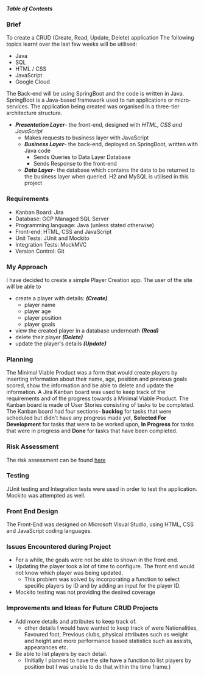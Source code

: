 ##### Table of Contents  

### Brief
To create a CRUD (Create, Read, Update, Delete) application
The following topics learnt over the last few weeks will be utilised:
  - Java
  - SQL
  - HTML / CSS
  - JavaScript
  - Google Cloud

The Back-end will be using SpringBoot and the code is written in Java.
SpringBoot is a Java-based framework used to run applications or micro-services.
The application being created was organised in a three-tier architecture structure.

- ***Presentation Layer***- the front-end, designed with *HTML, CSS and JavaScript*
    - Makes requests to business layer with JavaScript
  - ***Business Layer***- the back-end, deployed on SpringBoot, written with Java code
    - Sends Queries to Data Layer Database
    - Sends Response to the front-end
  - ***Data Layer***- the database which contains the data to be returned to the business layer when queried. H2 and MySQL is utilised in this project

### Requirements
- Kanban Board: Jira
- Database: GCP Managed SQL Server
- Programming language: Java (unless stated otherwise)
- Front-end: HTML, CSS and JavaScript
- Unit Tests: JUnit and Mockito
- Integration Tests: MockMVC
- Version Control: Git  

### My Approach
I have decided to create a simple Player Creation app. The user of the site will be able to
- create a player with details: ***(Create)***
  - player name
  - player age
  - player position
  - player goals
- view the created player in a database underneath ***(Read)***
- delete their player ***(Delete)***
- update the player's details ***(Update)***

### Planning
The Minimal Viable Product was a form that would create players by inserting information about their name, age, position and previous goals scored, show the information and be able to delete and update the information.
A Jira Kanban board was used to keep track of the requirements and of the progress towards a Minimal Viable Product. 
The Kanban board is made of User Stories consisting of tasks to be completed. The Kanban board had four sections- **backlog** for tasks that were scheduled but didn't have any progress made yet, **Selected For Development** for tasks that were to be worked upon, **In Progress** for tasks that were in progress and **Done** for tasks that have been completed.

### Risk Assessment
The risk assessment can be found [here](https://docs.google.com/spreadsheets/d/e/2PACX-1vRuO2LKyoG2tcCBec8I9XLGibm4NtrnP5WUB94c6DryT6Z-KPkODIdA_qvlDzHpJo3lJpYZng6amJ5S/pubhtml?gid=0&single=true)

### Testing
JUnit testing and Integration tests were used in order to test the application.
Mockito was attempted as well.

### Front End Design
The Front-End was designed on Microsoft Visual Studio, using HTML, CSS and JavaScript  coding languages.

### Issues Encountered during Project
- For a while, the goals were not be able to shown in the front end.
- Updating the player took a lot of time to configure. The front end would not know which player was being updated.
  - This problem was solved by incorporating a function to select specific players by ID and by adding an input for the player ID.
- Mockito testing was not providing the desired coverage
  
### Improvements and Ideas for Future CRUD Projects
- Add more details and attributes to keep track of.
  - other details I would have wanted to keep track of were Nationalities, Favoured foot, Previous clubs, physical attributes such as weight and height and more performance based statistics such as assists, appearances etc.
- Be able to list players by each detail.
  - (Initially I planned to have the site have a function to list players by position but I was unable to do that within the time frame.)
